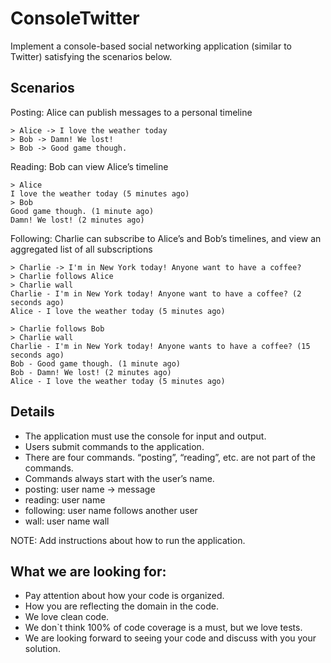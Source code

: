 ConsoleTwitter 
========================

Implement a console-based social networking application (similar to Twitter) satisfying the scenarios below.

<h2>Scenarios</h2>

 Posting: Alice can publish messages to a personal timeline
 
```
> Alice -> I love the weather today
> Bob -> Damn! We lost!
> Bob -> Good game though.
```
 Reading: Bob can view Alice’s timeline
 
```
> Alice
I love the weather today (5 minutes ago)
> Bob
Good game though. (1 minute ago)
Damn! We lost! (2 minutes ago)
```

 Following: Charlie can subscribe to Alice’s and Bob’s timelines, and view an aggregated list of all subscriptions
 
```
> Charlie -> I'm in New York today! Anyone want to have a coffee?
> Charlie follows Alice
> Charlie wall
Charlie - I'm in New York today! Anyone want to have a coffee? (2 seconds ago)
Alice - I love the weather today (5 minutes ago)

> Charlie follows Bob
> Charlie wall
Charlie - I'm in New York today! Anyone wants to have a coffee? (15 seconds ago)
Bob - Good game though. (1 minute ago)
Bob - Damn! We lost! (2 minutes ago)
Alice - I love the weather today (5 minutes ago)
```

<h2>Details</h2>

* The application must use the console for input and output.
* Users submit commands to the application. 
* There are four commands. “posting”, “reading”, etc. are not part of the commands.
* Commands always start with the user’s name.
* posting: user name -> message
* reading: user name
* following: user name follows another user
* wall: user name wall 

NOTE: Add instructions about how to run the application.

<h2>What we are looking for: </h2>

* Pay attention about how your code is organized.
* How you are reflecting the domain in the code.
* We love clean code.
* We don`t think 100% of code coverage is a must, but we love tests.
* We are looking forward to seeing your code and discuss with you your solution.
